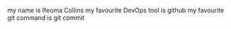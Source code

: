 my name is Ifeoma Collins
my favourite DevOps tool is github
my favourite git command is git commit

